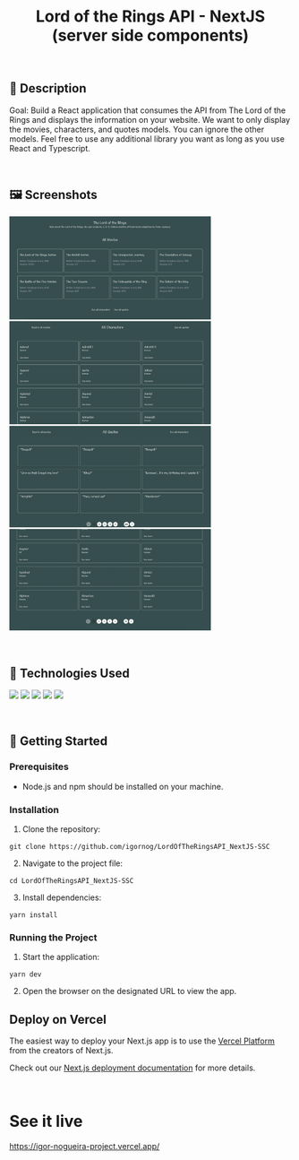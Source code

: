 <h1 align="center">Lord of the Rings API - NextJS (server side components)</h1>

&nbsp;
## :memo: Description
Goal: Build a React application that consumes the API from The Lord of the Rings and displays the information on your website. We want to only display the movies, characters, and quotes models. You can ignore the other models. Feel free to use any additional library you want as long as you use React and Typescript.

&nbsp;
## :framed_picture: Screenshots
<div display="flex">
    <img src="./public/screenshots/all-movies.png" width="360px" h="360px">
    <img src="./public/screenshots/all-characters.png" width="360px" h="360px">
    <img src="./public/screenshots/all-quotes.png" width="360px" h="360px">
    <img src="./public/screenshots/pagination.png" width="360px" h="360px">
</div>

&nbsp;
## :wrench: Technologies Used
![](https://img.shields.io/badge/JavaScript-323330?style=for-the-badge&logo=javascript&logoColor=F7DF1E)
![](https://img.shields.io/badge/TypeScript-007ACC?style=for-the-badge&logo=typescript&logoColor=white)
![](https://img.shields.io/badge/React-20232A?style=for-the-badge&logo=react&logoColor=61DAF)
![](https://img.shields.io/badge/NextJS-20232A?style=for-the-badge&logo=nextjs&logoColor=61DAF)
![](https://img.shields.io/badge/Tailwind_CSS-38B2AC?style=for-the-badge&logo=tailwind-css&logoColor=white)

&nbsp;
## :rocket: Getting Started

### Prerequisites
- Node.js and npm should be installed on your machine.

### Installation

1. Clone the repository:
```
git clone https://github.com/igornog/LordOfTheRingsAPI_NextJS-SSC
```
2. Navigate to the project file:
```
cd LordOfTheRingsAPI_NextJS-SSC
```
3. Install dependencies:
```
yarn install
```

### Running the Project
1. Start the application:
```
yarn dev
```
2. Open the browser on the designated URL to view the app.
## Deploy on Vercel

The easiest way to deploy your Next.js app is to use the [Vercel Platform](https://vercel.com/new?utm_medium=default-template&filter=next.js&utm_source=create-next-app&utm_campaign=create-next-app-readme) from the creators of Next.js.

Check out our [Next.js deployment documentation](https://nextjs.org/docs/deployment) for more details.

&nbsp;
# See it live
https://igor-nogueira-project.vercel.app/

